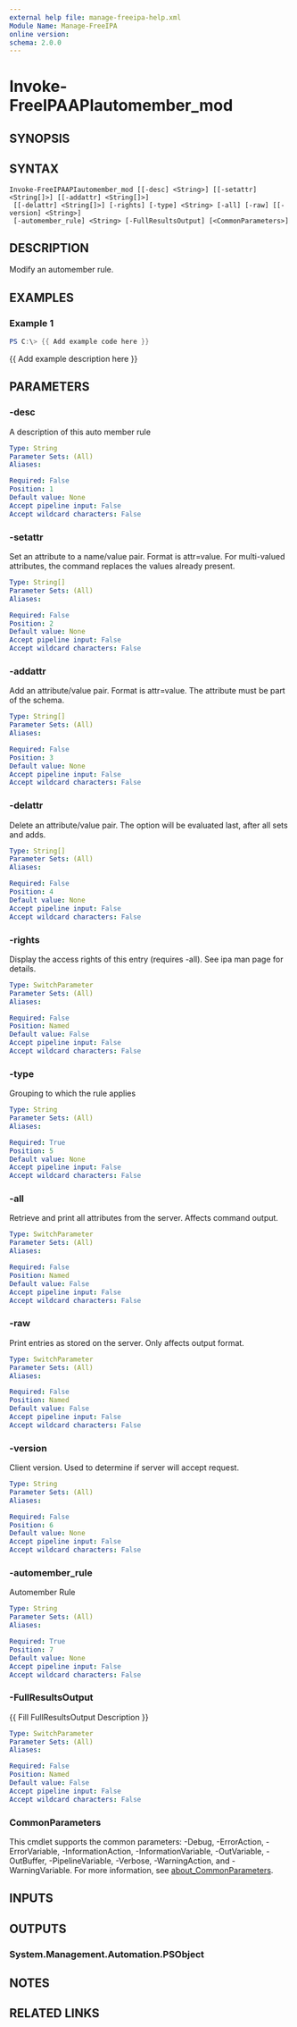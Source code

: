 ```yaml
---
external help file: manage-freeipa-help.xml
Module Name: Manage-FreeIPA
online version:
schema: 2.0.0
---
```


# Invoke-FreeIPAAPIautomember_mod

## SYNOPSIS

## SYNTAX

```
Invoke-FreeIPAAPIautomember_mod [[-desc] <String>] [[-setattr] <String[]>] [[-addattr] <String[]>]
 [[-delattr] <String[]>] [-rights] [-type] <String> [-all] [-raw] [[-version] <String>]
 [-automember_rule] <String> [-FullResultsOutput] [<CommonParameters>]
```

## DESCRIPTION
Modify an automember rule.

## EXAMPLES

### Example 1
```powershell
PS C:\> {{ Add example code here }}
```

{{ Add example description here }}

## PARAMETERS

### -desc
A description of this auto member rule

```yaml
Type: String
Parameter Sets: (All)
Aliases:

Required: False
Position: 1
Default value: None
Accept pipeline input: False
Accept wildcard characters: False
```

### -setattr
Set an attribute to a name/value pair.
Format is attr=value.
For multi-valued attributes, the command replaces the values already present.

```yaml
Type: String[]
Parameter Sets: (All)
Aliases:

Required: False
Position: 2
Default value: None
Accept pipeline input: False
Accept wildcard characters: False
```

### -addattr
Add an attribute/value pair.
Format is attr=value.
The attribute
must be part of the schema.

```yaml
Type: String[]
Parameter Sets: (All)
Aliases:

Required: False
Position: 3
Default value: None
Accept pipeline input: False
Accept wildcard characters: False
```

### -delattr
Delete an attribute/value pair.
The option will be evaluated
last, after all sets and adds.

```yaml
Type: String[]
Parameter Sets: (All)
Aliases:

Required: False
Position: 4
Default value: None
Accept pipeline input: False
Accept wildcard characters: False
```

### -rights
Display the access rights of this entry (requires -all).
See ipa man page for details.

```yaml
Type: SwitchParameter
Parameter Sets: (All)
Aliases:

Required: False
Position: Named
Default value: False
Accept pipeline input: False
Accept wildcard characters: False
```

### -type
Grouping to which the rule applies

```yaml
Type: String
Parameter Sets: (All)
Aliases:

Required: True
Position: 5
Default value: None
Accept pipeline input: False
Accept wildcard characters: False
```

### -all
Retrieve and print all attributes from the server.
Affects command output.

```yaml
Type: SwitchParameter
Parameter Sets: (All)
Aliases:

Required: False
Position: Named
Default value: False
Accept pipeline input: False
Accept wildcard characters: False
```

### -raw
Print entries as stored on the server.
Only affects output format.

```yaml
Type: SwitchParameter
Parameter Sets: (All)
Aliases:

Required: False
Position: Named
Default value: False
Accept pipeline input: False
Accept wildcard characters: False
```

### -version
Client version.
Used to determine if server will accept request.

```yaml
Type: String
Parameter Sets: (All)
Aliases:

Required: False
Position: 6
Default value: None
Accept pipeline input: False
Accept wildcard characters: False
```

### -automember_rule
Automember Rule

```yaml
Type: String
Parameter Sets: (All)
Aliases:

Required: True
Position: 7
Default value: None
Accept pipeline input: False
Accept wildcard characters: False
```

### -FullResultsOutput
{{ Fill FullResultsOutput Description }}

```yaml
Type: SwitchParameter
Parameter Sets: (All)
Aliases:

Required: False
Position: Named
Default value: False
Accept pipeline input: False
Accept wildcard characters: False
```

### CommonParameters
This cmdlet supports the common parameters: -Debug, -ErrorAction, -ErrorVariable, -InformationAction, -InformationVariable, -OutVariable, -OutBuffer, -PipelineVariable, -Verbose, -WarningAction, and -WarningVariable. For more information, see [about_CommonParameters](http://go.microsoft.com/fwlink/?LinkID=113216).

## INPUTS

## OUTPUTS

### System.Management.Automation.PSObject
## NOTES

## RELATED LINKS

